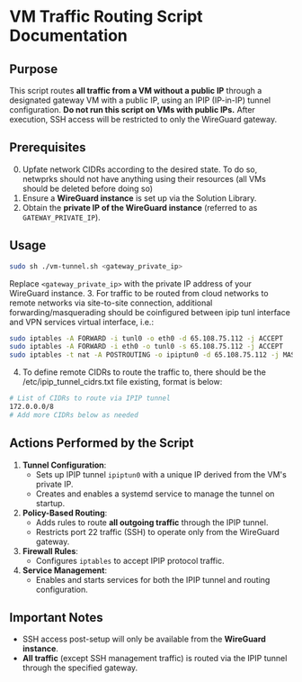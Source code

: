 # VM Traffic Routing Script Documentation

## Purpose

This script routes **all traffic from a VM without a public IP** through a designated gateway VM with a public IP, using an IPIP (IP-in-IP) tunnel configuration. **Do not run this script on VMs with public IPs.** After execution, SSH access will be restricted to only the WireGuard gateway.

## Prerequisites

0. Upfate network CIDRs according to the desired state. To do so, netwprks should not have anything using their resources (all VMs should be deleted before doing so)
1. Ensure a **WireGuard instance** is set up via the Solution Library.
2. Obtain the **private IP of the WireGuard instance** (referred to as `GATEWAY_PRIVATE_IP`).

## Usage

```bash
sudo sh ./vm-tunnel.sh <gateway_private_ip>
```

Replace `<gateway_private_ip>` with the private IP address of your WireGuard instance.
3. For traffic to be routed from cloud networks to remote networks via site-to-site connection, additional forwarding/masquerading should be coinfigured between ipip tunl interface and VPN services virtual interface, i.e.:

```bash
sudo iptables -A FORWARD -i tunl0 -o eth0 -d 65.108.75.112 -j ACCEPT
sudo iptables -A FORWARD -i eth0 -o tunl0 -s 65.108.75.112 -j ACCEPT
sudo iptables -t nat -A POSTROUTING -o ipiptun0 -d 65.108.75.112 -j MASQUERADE
```
4. To define remote CIDRs to route the traffic to, there should be the /etc/ipip_tunnel_cidrs.txt
 file existing, format is below: 
 ```bash
# List of CIDRs to route via IPIP tunnel
172.0.0.0/8
# Add more CIDRs below as needed
```


## Actions Performed by the Script

1. **Tunnel Configuration**:
    - Sets up IPIP tunnel `ipiptun0` with a unique IP derived from the VM's private IP.
    - Creates and enables a systemd service to manage the tunnel on startup.
2. **Policy-Based Routing**:
    - Adds rules to route **all outgoing traffic** through the IPIP tunnel.
    - Restricts port 22 traffic (SSH) to operate only from the WireGuard gateway.
3. **Firewall Rules**:
    - Configures `iptables` to accept IPIP protocol traffic.
4. **Service Management**:
    - Enables and starts services for both the IPIP tunnel and routing configuration.


## Important Notes

- SSH access post-setup will only be available from the **WireGuard instance**.
- **All traffic** (except SSH management traffic) is routed via the IPIP tunnel through the specified gateway.
